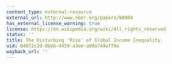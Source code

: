 ```yaml
---
content_type: external-resource
external_url: http://www.nber.org/papers/W8904
has_external_license_warning: true
license: https://en.wikipedia.org/wiki/All_rights_reserved
status: ''
title: The Disturbing 'Rise' of Global Income Inequality.
uid: 048f2c2d-0beb-4459-a3ee-a00a744aff8a
wayback_url: ''
---
```

